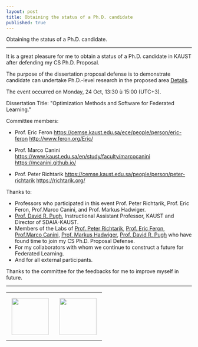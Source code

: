 ```yaml
---
layout: post
title: Obtaining the status of a Ph.D. candidate
published: true
---
```


Obtaining the status of a Ph.D. candidate.

---

It is a great pleasure for me to obtain a status of a Ph.D. candidate in KAUST after defending my CS Ph.D. Proposal.

The purpose of the dissertation proposal defense is to demonstrate candidate can undertake Ph.D.-level research in the proposed area [Details](https://registrar-programguide.kaust.edu.sa/en/2020-2021/Program-Guide/General-Information/Doctor-of-Philosophy-University-Degree-Requirements/Ph-D-Candidacy-Requirements/Ph-D-Dissertation-Proposal-Defense).

The event occurred on Monday, 24 Oct, 13:30 ù 15:00 (UTC+3).

Dissertation Title: "Optimization Methods and Software for Federated Learning."

Committee members:
* Prof. Eric Feron
https://cemse.kaust.edu.sa/ece/people/person/eric-feron
http://www.feron.org/Eric/

* Prof. Marco Canini
https://www.kaust.edu.sa/en/study/faculty/marcocanini
https://mcanini.github.io/

* Prof. Peter Richtarik
https://cemse.kaust.edu.sa/people/person/peter-richtarik
https://richtarik.org/

Thanks to:
* Professors who participated in this event Prof. Peter Richtarik, Prof. Eric Feron, Prof.Marco Canini, and Prof. Markus Hadwiger.
* [Prof. David R. Pugh](https://www.linkedin.com/in/davidrpugh/?originalSubdomain=sa), Instructional Assistant Professor, KAUST and Director of SDAIA-KAUST.
* Members of the Labs of [Prof. Peter Richtarik](https://richtarik.org/), [Prof. Eric Feron](https://cemse.kaust.edu.sa/risclab), [Prof.Marco Canini](https://mcanini.github.io/), [Prof. Markus Hadwiger](https://vccvisualization.org/people/hadwiger/), [Prof. David R. Pugh](https://www.linkedin.com/in/davidrpugh/?originalSubdomain=sa) who have found time to join my CS Ph.D. Proposal Defense.
* For my collaborators with whom we continue to construct a future for Federated Learning.
* And for all external participants.

Thanks to the committee for the feedbacks for me to improve myself in future.
  
---

<table style="text-align:center;">
<tr>
<td style="padding:15px;text-align:center;vertical-align:middle;"> <img height="100px" src="https://burlachenkok.github.io/materials/SDAIA-Logo-2.png"/> </td> 
<td style="padding:15px;text-align:center;vertical-align:middle;"> <img height="100px" src="https://burlachenkok.github.io/materials/KAUST-logo.png"/> </td> 
</tr>
</table>
